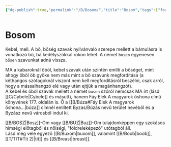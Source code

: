 ```yaml
---
{"dg-publish":true,"permalink":"/B/Bosom/","title":"Bosom","tags":["formatted🟢"],"created":"2023-10-11T06:26","updated":"2023-10-11T06:26"}
---
```



# Bosom



Kebel, mell. A bő, bőség szavak nyilvánvaló szerepe mellett a bámulásra is vonatkozó bű, bá kedélyszókkal rokon lehet. A német `busen` egyenesen `bősen` szavunkat adná vissza.  

MA a kabaroknál öböl, kebel szavak után szintén említi a bőséget, mint ahogy öböl öb gyöke nem más mint a bő szavunk megfordítása (a kéthangos szótagoknál viszont nem kell megfordításról beszélni, csak arról, hogy a mássalhangzó elé vagy után ejtjük a magánhangzót).  
A kebel és öböl szavak mellett a német `busen` szóról nemcsak MA írt (lásd [[C/Cybele\|Cybele]] és másutt), hanem Fáy Elek A magyarok őshona című könyvének 177. oldalán is. Ő a [[B/Búza#Fáy Elek A magyarok őshona...\|búza]] címnél említett Byzas/Búzás nevű terület nevéből és a Byzász nevű városból indul ki.  

[[B/BOSZ\|Bosz]]-Om vagy [[B/BUZ\|Buz]]-Om tulajdonképpen egy szokásos hímségi előtagból és nőiségi, "földreleképező" utótagból áll.  
Lásd még vele egyező [[B/Buxom\|buxom]], valamint [[B/Boob\|boob]], [[T/TIT#Tit 2)\|tit]] és [[B/Breast\|breast]].  